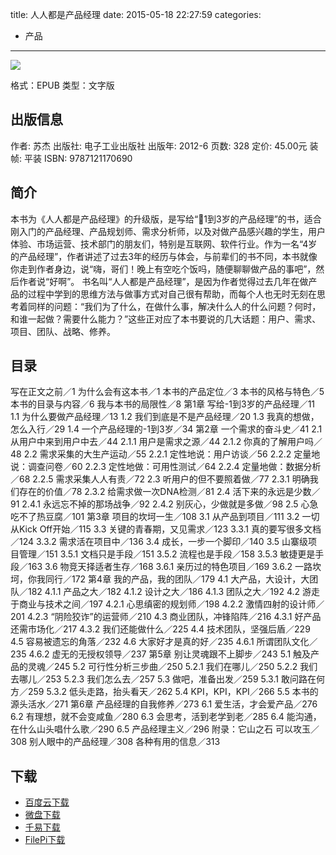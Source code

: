 title: 人人都是产品经理
date: 2015-05-18 22:27:59
categories:
  - 产品
---

![](http://img4.douban.com/lpic/s27461357.jpg)

格式：EPUB
类型：文字版

<!--more-->

## 出版信息 ##

作者: 苏杰 
出版社: 电子工业出版社
出版年: 2012-6
页数: 328
定价: 45.00元
装帧: 平装
ISBN: 9787121170690

## 简介 ##

本书为《人人都是产品经理》的升级版，是写给“1到3岁的产品经理”的书，适合刚入门的产品经理、产品规划师、需求分析师，以及对做产品感兴趣的学生，用户体验、市场运营、技术部门的朋友们，特别是互联网、软件行业。作为一名“4岁的产品经理”，作者讲述了过去3年的经历与体会，与前辈们的书不同，本书就像你走到作者身边，说“嗨，哥们！晚上有空吃个饭吗，随便聊聊做产品的事吧”，然后作者说“好啊”。
书名叫“人人都是产品经理”，是因为作者觉得过去几年在做产品的过程中学到的思维方法与做事方式对自己很有帮助，而每个人也无时无刻在思考着同样的问题：“我们为了什么，在做什么事，解决什么人的什么问题？何时，和谁一起做？需要什么能力？”这些正对应了本书要说的几大话题：用户、需求、项目、团队、战略、修养。

## 目录 ##

写在正文之前／1
为什么会有这本书／1
本书的产品定位／3
本书的风格与特色／5
本书的目录与内容／6
我与本书的局限性／8
第1章 写给-1到3岁的产品经理／11
1.1 为什么要做产品经理／13
1.2 我们到底是不是产品经理／20
1.3 我真的想做，怎么入行／29
1.4 一个产品经理的-1到3岁／34
第2章 一个需求的奋斗史／41
2.1 从用户中来到用户中去／44
2.1.1 用户是需求之源／44
2.1.2 你真的了解用户吗／48
2.2 需求采集的大生产运动／55
2.2.1 定性地说：用户访谈／56
2.2.2 定量地说：调查问卷／60
2.2.3 定性地做：可用性测试／64
2.2.4 定量地做：数据分析／68
2.2.5 需求采集人人有责／72
2.3 听用户的但不要照着做／77
2.3.1 明确我们存在的价值／78
2.3.2 给需求做一次DNA检测／81
2.4 活下来的永远是少数／91
2.4.1 永远忘不掉的那场战争／92
2.4.2 别灰心，少做就是多做／98
2.5 心急吃不了热豆腐／101
第3章 项目的坎坷一生／108
3.1 从产品到项目／111
3.2 一切从Kick Off开始／115
3.3 关键的青春期，又见需求／123
3.3.1 真的要写很多文档／124
3.3.2 需求活在项目中／136
3.4 成长，一步一个脚印／140
3.5 山寨级项目管理／151
3.5.1 文档只是手段／151
3.5.2 流程也是手段／158
3.5.3 敏捷更是手段／163
3.6 物竞天择适者生存／168
3.6.1 亲历过的特色项目／169
3.6.2 一路坎坷，你我同行／172
第4章 我的产品，我的团队／179
4.1 大产品，大设计，大团队／182
4.1.1 产品之大／182
4.1.2 设计之大／186
4.1.3 团队之大／192
4.2 游走于商业与技术之间／197
4.2.1 心思缜密的规划师／198
4.2.2 激情四射的设计师／201
4.2.3 “阴险狡诈”的运营师／210
4.3 商业团队，冲锋陷阵／216
4.3.1 好产品还需市场化／217
4.3.2 我们还能做什么／225
4.4 技术团队，坚强后盾／229
4.5 容易被遗忘的角落／232
4.6 大家好才是真的好／235
4.6.1 所谓团队文化／235
4.6.2 虚无的无授权领导／237
第5章 别让灵魂跟不上脚步／243
5.1 触及产品的灵魂／245
5.2 可行性分析三步曲／250
5.2.1 我们在哪儿／250
5.2.2 我们去哪儿／253
5.2.3 我们怎么去／257
5.3 做吧，准备出发／259
5.3.1 敢问路在何方／259
5.3.2 低头走路，抬头看天／262
5.4 KPI，KPI，KPI／266
5.5 本书的源头活水／271
第6章 产品经理的自我修养／273
6.1 爱生活，才会爱产品／276
6.2 有理想，就不会变咸鱼／280
6.3 会思考，活到老学到老／285
6.4 能沟通，在什么山头唱什么歌／290
6.5 产品经理主义／296
附录：它山之石 可以攻玉／308
别人眼中的产品经理／308
各种有用的信息／313

## 下载 ##

* [百度云下载](http://pan.baidu.com/s/1i34Ekmh)
* [微盘下载](http://vdisk.weibo.com/s/qBHeHbwa2TRcQ)
* [千易下载](http://1000eb.com/1dyim)
* [FilePi下载](http://filepi.com/i/pvZp6cr)
